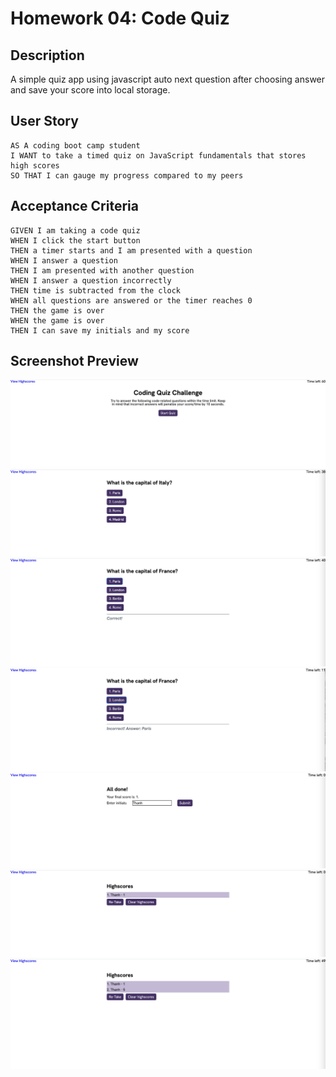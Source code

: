 # Homework 04: Code Quiz

## Description

A simple quiz app using javascript auto next question after choosing answer and save your score into local storage.

## User Story

```
AS A coding boot camp student
I WANT to take a timed quiz on JavaScript fundamentals that stores high scores
SO THAT I can gauge my progress compared to my peers
```

## Acceptance Criteria

```
GIVEN I am taking a code quiz
WHEN I click the start button
THEN a timer starts and I am presented with a question
WHEN I answer a question
THEN I am presented with another question
WHEN I answer a question incorrectly
THEN time is subtracted from the clock
WHEN all questions are answered or the timer reaches 0
THEN the game is over
WHEN the game is over
THEN I can save my initials and my score
```

## Screenshot Preview

![Preview1](./assets/demo/preview-1.png)
![Preview2](./assets/demo/preview-2.png)
![Preview3](./assets/demo/preview-3.png)
![Preview4](./assets/demo/preview-4.png)
![Preview5](./assets/demo/preview-5.png)
![Preview6](./assets/demo/preview-6.png)
![Preview7](./assets/demo/preview-7.png)
